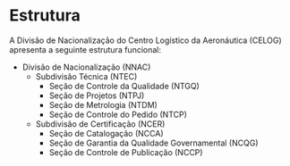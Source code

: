 # Estrutura

A Divisão de Nacionalização do Centro Logístico da Aeronáutica (CELOG) apresenta a seguinte estrutura funcional:

- Divisão de Nacionalização (NNAC)
    - Subdivisão Técnica (NTEC)
        - Seção de Controle da Qualidade (NTGQ)
        - Seção de Projetos (NTPJ)
        - Seção de Metrologia (NTDM)
        - Seção de Controle do Pedido (NTCP)
    - Subdivisão de Certificação (NCER)
        - Seção de Catalogação (NCCA)
        - Seção de Garantia da Qualidade Governamental (NCQG)
        - Seção de Controle de Publicação (NCCP)